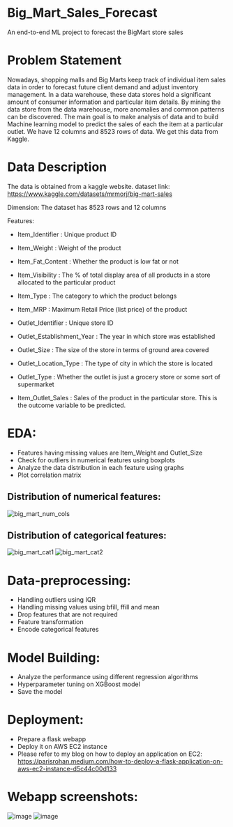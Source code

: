 # Big_Mart_Sales_Forecast
An end-to-end ML project to forecast the BigMart store sales

# Problem Statement
Nowadays, shopping malls and Big Marts keep track of individual item sales data in order to forecast future client demand and adjust inventory management. In a data warehouse, these data stores hold a significant amount of consumer information and particular item details. By mining the data store from the data warehouse, more anomalies and common patterns can be discovered. The main goal is to make analysis of data and to build Machine learning model to predict the sales of each the item at a particular outlet. We have 12 columns and 8523 rows of data. We get this data from Kaggle.

# Data Description
The data is obtained from a kaggle website.
dataset link: https://www.kaggle.com/datasets/mrmorj/big-mart-sales

Dimension: The dataset has 8523 rows and 12 columns

Features:
* Item_Identifier :  Unique product ID

* Item_Weight :  Weight of the product

* Item_Fat_Content :  Whether the product is low fat or not

* Item_Visibility :  The % of total display area of all products in a store allocated to the particular product

* Item_Type :  The category to which the product belongs

* Item_MRP :  Maximum Retail Price (list price) of the product

* Outlet_Identifier :  Unique store ID

* Outlet_Establishment_Year :  The year in which store was established

* Outlet_Size :  The size of the store in terms of ground area covered

* Outlet_Location_Type :  The type of city in which the store is located

* Outlet_Type :  Whether the outlet is just a grocery store or some sort of supermarket

* Item_Outlet_Sales :  Sales of the product in the particular store. This is the outcome variable to be predicted.

# EDA:
* Features having missing values are Item_Weight and Outlet_Size
* Check for outliers in numerical features using boxplots
* Analyze the data distribution in each feature using graphs
* Plot correlation matrix

## Distribution of numerical features:
![big_mart_num_cols](https://user-images.githubusercontent.com/49038495/165883914-6dd9750f-ecdf-4939-8648-bd80ab072d1c.png)

## Distribution of categorical features:
![big_mart_cat1](https://user-images.githubusercontent.com/49038495/165883940-9471911a-4f3b-4e18-80de-fe98c2abd12f.png)
![big_mart_cat2](https://user-images.githubusercontent.com/49038495/165883952-31fb6e42-ee33-4564-9733-59b0e3cba485.png)


# Data-preprocessing:
* Handling outliers using IQR
* Handling missing values using bfill, ffill and mean
* Drop features that are not required
* Feature transformation
* Encode categorical features

# Model Building:
* Analyze the performance using different regression algorithms
* Hyperparameter tuning on XGBoost model
* Save the model

# Deployment:
* Prepare a flask webapp
* Deploy it on AWS EC2 instance
* Please refer to my blog on how to deploy an application on EC2: https://parisrohan.medium.com/how-to-deploy-a-flask-application-on-aws-ec2-instance-d5c44c00d133

# Webapp screenshots:
![image](https://user-images.githubusercontent.com/49038495/164762371-40c4e31d-61e5-4cc9-9c1b-16786fa3559b.png)
![image](https://user-images.githubusercontent.com/49038495/164762444-2fe87bcf-7ae5-4837-8945-14ba001adeb7.png)
